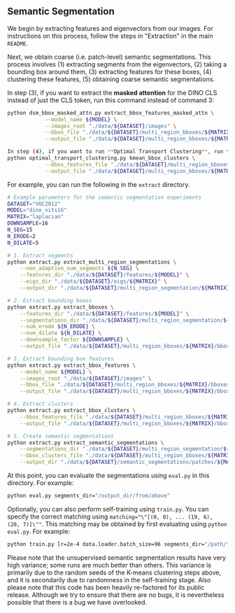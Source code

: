 ## Semantic Segmentation

We begin by extracting features and eigenvectors from our images. For instructions on this process, follow the steps in "Extraction" in the main `README`. 

Next, we obtain coarse (i.e. patch-level) semantic segmentations. This process involves (1) extracting segments from the eigenvectors, (2) taking a bounding box around them, (3) extracting features for these boxes, (4) clustering these features, (5) obtaining coarse semantic segmentations. 

In step (3), if you want to extract the **masked attention** for the DINO CLS instead of just the CLS token, run this command instead of command 3:
```bash
python dsm_bbox_masked_attn.py extract_bbox_features_masked_attn \
            --model_name ${MODEL} \
            --images_root "./data/${DATASET}/images" \
            --bbox_file "./data/${DATASET}/multi_region_bboxes/${MATRIX}/bboxes.pth" \
            --output_file "./data/${DATASET}/multi_region_bboxes/${MATRIX}/bbox_features.pth"
```

```bash
In step (4), if you want to run **Optimal Transport Clustering**, run this command instead of command 4:
python optimal_transport_clustering.py kmean_bbox_clusters \
            --bbox_features_file "./data/${DATASET}/multi_region_bboxes/${MATRIX}/bbox_features.pth" \
            --output_file "./data/${DATASET}/multi_region_bboxes/${MATRIX}/bbox_clusters.pth" 

```

For example, you can run the following in the `extract` directory. 

```bash
# Example parameters for the semantic segmentation experiments
DATASET="VOC2012"
MODEL="dino_vits16"
MATRIX="laplacian"
DOWNSAMPLE=16
N_SEG=15
N_ERODE=2
N_DILATE=5

# 1. Extract segments
python extract.py extract_multi_region_segmentations \
    --non_adaptive_num_segments ${N_SEG} \
    --features_dir "./data/${DATASET}/features/${MODEL}" \
    --eigs_dir "./data/${DATASET}/eigs/${MATRIX}" \
    --output_dir "./data/${DATASET}/multi_region_segmentation/${MATRIX}"

# 2. Extract bounding boxes
python extract.py extract_bboxes \
    --features_dir "./data/${DATASET}/features/${MODEL}" \
    --segmentations_dir "./data/${DATASET}/multi_region_segmentation/${MATRIX}" \
    --num_erode ${N_ERODE} \
    --num_dilate ${N_DILATE} \
    --downsample_factor ${DOWNSAMPLE} \
    --output_file "./data/${DATASET}/multi_region_bboxes/${MATRIX}/bboxes.pth"

# 3. Extract bounding box features
python extract.py extract_bbox_features \
    --model_name ${MODEL} \
    --images_root "./data/${DATASET}/images" \
    --bbox_file "./data/${DATASET}/multi_region_bboxes/${MATRIX}/bboxes.pth" \
    --output_file "./data/${DATASET}/multi_region_bboxes/${MATRIX}/bbox_features.pth"

# 4. Extract clusters
python extract.py extract_bbox_clusters \
    --bbox_features_file "./data/${DATASET}/multi_region_bboxes/${MATRIX}/bbox_features.pth" \
    --output_file "./data/${DATASET}/multi_region_bboxes/${MATRIX}/bbox_clusters.pth" 

# 5. Create semantic segmentations
python extract.py extract_semantic_segmentations \
    --segmentations_dir "./data/${DATASET}/multi_region_segmentation/${MATRIX}" \
    --bbox_clusters_file "./data/${DATASET}/multi_region_bboxes/${MATRIX}/bbox_clusters.pth" \
    --output_dir "./data/${DATASET}/semantic_segmentations/patches/${MATRIX}/segmaps" 
```

At this point, you can evaluate the segmentations using `eval.py` in this directory. For example:
```bash
python eval.py segments_dir="/output_dir/from/above"
```

Optionally, you can also perform self-training using `train.py`. You can specify the correct matching using `matching="\"[(0, 0), ... (19, 6), (20, 7)]\""`. This matching may be obtained by first evaluating using `python eval.py`. For example:
```bash
python train.py lr=2e-4 data.loader.batch_size=96 segments_dir="/path/to/segmaps" matching="\"[(0, 0), ... (19, 6), (20, 7)]\""
```

Please note that the unsupervised semantic segmentation results have very high variance; some runs are much better than others. This variance is primarily due to the random seeds of the K-means clustering steps above, and it is secondarily due to randomness in the self-training stage. Also please note that this code has been heavily re-factored for its public release. Although we try to ensure that there are no bugs, it is nevertheless possible that there is a bug we have overlooked. 
